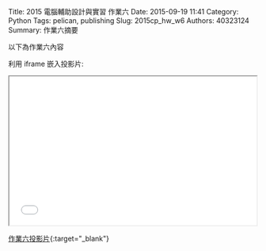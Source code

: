 Title: 2015 電腦輔助設計與實習 作業六
Date: 2015-09-19 11:41
Category: Python
Tags: pelican, publishing
Slug: 2015cp_hw_w6
Authors: 40323124
Summary: 作業六摘要

以下為作業六內容

利用 iframe 嵌入投影片:

<iframe src="40323124_cp_w6_p.html" width="500" height="300"></iframe>

[作業六投影片](40323124_cp_w6_p.html){:target="_blank"}

